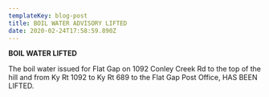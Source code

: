 ```yaml
---
templateKey: blog-post
title: BOIL WATER ADVISORY LIFTED
date: 2020-02-24T17:58:59.890Z
---
```

**BOIL WATER LIFTED**

The boil water issued for Flat Gap on 1092 Conley Creek Rd to the top of the hill and from Ky Rt 1092 to Ky Rt 689 to the Flat Gap Post Office, HAS BEEN LIFTED.
